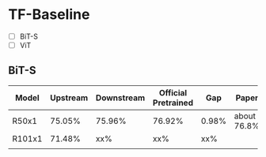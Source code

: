 # TF-Baseline

- [ ] BiT-S
- [ ] ViT

## BiT-S
| Model  | Upstream | Downstream | Official Pretrained | Gap | Paper       |
|--------|----------|------------|---------------------|-----|-------------|
| R50x1  | 75.05%   | 75.96%     | 76.92%              |0.98%| about 76.8% |
| R101x1 | 71.48%   | xx%        | xx%                 | xx% |             |
|        |          |            |                     |     |             |